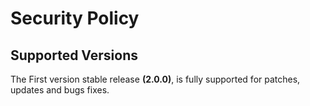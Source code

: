 # Security Policy

## Supported Versions  

The First version stable release **(2.0.0)**, is fully supported for patches, updates and bugs fixes.
